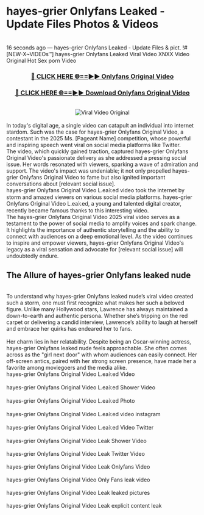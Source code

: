 # hayes-grier Onlyfans Leaked - Update Files Photos & Videos 
<br>
16 seconds ago — hayes-grier Onlyfans Leaked - Update Files & pict. !#[NEW-X~VIDEOs™] hayes-grier Onlyfans Leaked Viral Video XNXX Video Original Hot Sex porn Video
<br>
<div align="center">
<h3><a href="http://freeplayer.one?title=hayes-grier&ref=25OR" rel="nofollow">🔴 CLICK HERE 🌐==►► Onlyfans Original Video</a></h3>
<h3><a href="http://freeplayer.one?title=hayes-grier&ref=25OR" rel="nofollow">🔴 CLICK HERE 🌐==►► Download Onlyfans Original Video</a></h3>
<br>
<a href="http://freeplayer.one?title=hayes-grier&ref=25OR" rel="nofollow" data-target="animated-image.originalLink"><img src="https://i.ibb.co.com/xMMVF88/686577567.gif" alt="Viral Video Original" style="max-width: 100%; display: inline-block;" data-target="animated-image.originalImage"></a>
</div>
<br>
In today's digital age, a single video can catapult an individual into internet stardom. Such was the case for hayes-grier Onlyfans Original Video, a contestant in the 2025 Ms. [Pageant Name] competition, whose powerful and inspiring speech went viral on social media platforms like Twitter.
<br>
The video, which quickly gained traction, captured hayes-grier Onlyfans Original Video's passionate delivery as she addressed a pressing social issue. Her words resonated with viewers, sparking a wave of admiration and support. The video's impact was undeniable; it not only propelled hayes-grier Onlyfans Original Video to fame but also ignited important conversations about [relevant social issue].
<br>
hayes-grier Onlyfans Original Video L.ea𝚔ed video took the internet by storm and amazed viewers on various social media platforms. hayes-grier Onlyfans Original Video L.ea𝚔ed, a young and talented digital creator, recently became famous thanks to this interesting video.
<br>
The hayes-grier Onlyfans Original Video 2025 viral video serves as a testament to the power of social media to amplify voices and spark change. It highlights the importance of authentic storytelling and the ability to connect with audiences on a deep emotional level. As the video continues to inspire and empower viewers, hayes-grier Onlyfans Original Video's legacy as a viral sensation and advocate for [relevant social issue] will undoubtedly endure.
<br>
<h2>The Allure of hayes-grier Onlyfans leaked nude</h2>
<br>
To understand why hayes-grier Onlyfans leaked nude’s viral video created such a storm, one must first recognize what makes her such a beloved figure. Unlike many Hollywood stars, Lawrence has always maintained a down-to-earth and authentic persona. Whether she’s tripping on the red carpet or delivering a candid interview, Lawrence’s ability to laugh at herself and embrace her quirks has endeared her to fans.
<br><br>
Her charm lies in her relatability. Despite being an Oscar-winning actress, hayes-grier Onlyfans leaked nude feels approachable. She often comes across as the "girl next door" with whom audiences can easily connect. Her off-screen antics, paired with her strong screen presence, have made her a favorite among moviegoers and the media alike.
<br>
hayes-grier Onlyfans Original Video L.ea𝚔ed Video
<br><br>
hayes-grier Onlyfans Original Video L.ea𝚔ed Shower Video
<br><br>
hayes-grier Onlyfans Original Video L.ea𝚔ed Photo
<br><br>
hayes-grier Onlyfans Original Video L.ea𝚔ed video instagram
<br><br>
hayes-grier Onlyfans Original Video L.ea𝚔ed Video Twitter
<br><br>
hayes-grier Onlyfans Original Video Leak Shower Video
<br><br>
hayes-grier Onlyfans Original Video Leak Twitter Video
<br><br>
hayes-grier Onlyfans Original Video Leak Onlyfans Video
<br><br>
hayes-grier Onlyfans Original Video Only Fans leak video
<br><br>
hayes-grier Onlyfans Original Video Leak leaked pictures
<br><br>
hayes-grier Onlyfans Original Video Leak explicit content leak